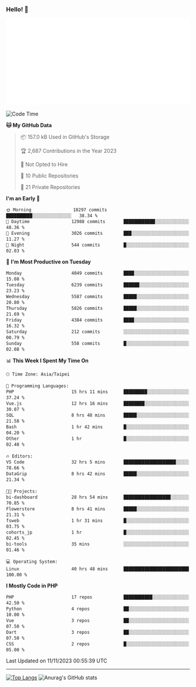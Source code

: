 ### Hello! 👋

![Metrics](/metrics.classic.svg)

<!--START_SECTION:waka-->
![Code Time](http://img.shields.io/badge/Code%20Time-790%20hrs%2030%20mins-blue)

**🐱 My GitHub Data** 

> 📦 157.0 kB Used in GitHub's Storage 
 > 
> 🏆 2,687 Contributions in the Year 2023
 > 
> 🚫 Not Opted to Hire
 > 
> 📜 10 Public Repositories 
 > 
> 🔑 21 Private Repositories 
 > 
**I'm an Early 🐤** 

```text
🌞 Morning                10297 commits       ██████████░░░░░░░░░░░░░░░   38.34 % 
🌆 Daytime                12988 commits       ████████████░░░░░░░░░░░░░   48.36 % 
🌃 Evening                3026 commits        ███░░░░░░░░░░░░░░░░░░░░░░   11.27 % 
🌙 Night                  544 commits         █░░░░░░░░░░░░░░░░░░░░░░░░   02.03 % 
```
📅 **I'm Most Productive on Tuesday** 

```text
Monday                   4049 commits        ████░░░░░░░░░░░░░░░░░░░░░   15.08 % 
Tuesday                  6239 commits        ██████░░░░░░░░░░░░░░░░░░░   23.23 % 
Wednesday                5587 commits        █████░░░░░░░░░░░░░░░░░░░░   20.80 % 
Thursday                 5826 commits        █████░░░░░░░░░░░░░░░░░░░░   21.69 % 
Friday                   4384 commits        ████░░░░░░░░░░░░░░░░░░░░░   16.32 % 
Saturday                 212 commits         ░░░░░░░░░░░░░░░░░░░░░░░░░   00.79 % 
Sunday                   558 commits         █░░░░░░░░░░░░░░░░░░░░░░░░   02.08 % 
```


📊 **This Week I Spent My Time On** 

```text
🕑︎ Time Zone: Asia/Taipei

💬 Programming Languages: 
PHP                      15 hrs 11 mins      █████████░░░░░░░░░░░░░░░░   37.24 % 
Vue.js                   12 hrs 16 mins      ████████░░░░░░░░░░░░░░░░░   30.07 % 
SQL                      8 hrs 48 mins       █████░░░░░░░░░░░░░░░░░░░░   21.58 % 
Bash                     1 hr 42 mins        █░░░░░░░░░░░░░░░░░░░░░░░░   04.20 % 
Other                    1 hr                █░░░░░░░░░░░░░░░░░░░░░░░░   02.48 % 

🔥 Editors: 
VS Code                  32 hrs 5 mins       ████████████████████░░░░░   78.66 % 
DataGrip                 8 hrs 42 mins       █████░░░░░░░░░░░░░░░░░░░░   21.34 % 

🐱‍💻 Projects: 
bi-dashboard             28 hrs 54 mins      ██████████████████░░░░░░░   70.85 % 
Flowerstore              8 hrs 41 mins       █████░░░░░░░░░░░░░░░░░░░░   21.31 % 
fsweb                    1 hr 31 mins        █░░░░░░░░░░░░░░░░░░░░░░░░   03.75 % 
cohorts_jp               1 hr                █░░░░░░░░░░░░░░░░░░░░░░░░   02.45 % 
bi-tools                 35 mins             ░░░░░░░░░░░░░░░░░░░░░░░░░   01.46 % 

💻 Operating System: 
Linux                    40 hrs 48 mins      █████████████████████████   100.00 % 
```

**I Mostly Code in PHP** 

```text
PHP                      17 repos            ███████████░░░░░░░░░░░░░░   42.50 % 
Python                   4 repos             ██░░░░░░░░░░░░░░░░░░░░░░░   10.00 % 
Vue                      3 repos             ██░░░░░░░░░░░░░░░░░░░░░░░   07.50 % 
Dart                     3 repos             ██░░░░░░░░░░░░░░░░░░░░░░░   07.50 % 
CSS                      2 repos             █░░░░░░░░░░░░░░░░░░░░░░░░   05.00 % 
```




 Last Updated on 11/11/2023 00:55:39 UTC
<!--END_SECTION:waka-->

<hr>

<span style="display:inline-block">[![Top Langs](https://github-readme-stats.vercel.app/api/top-langs/?username=maureendadap&layout=compact&theme=transparent)](https://github.com/anuraghazra/github-readme-stats)</span>
<span style="display:inline-block">![Anurag's GitHub stats](https://github-readme-stats.vercel.app/api?username=maureendadap&show_icons=true&theme=transparent&count_private=true)</span>

<!--
**MaureenDadap/maureendadap** is a ✨ _special_ ✨ repository because its `README.md` (this file) appears on your GitHub profile.

Here are some ideas to get you started:

- 🔭 I’m currently working on ...
- 🌱 I’m currently learning ...
- 👯 I’m looking to collaborate on ...
- 🤔 I’m looking for help with ...
- 💬 Ask me about ...
- 📫 How to reach me: ...
- 😄 Pronouns: ...
- ⚡ Fun fact: ...
-->
